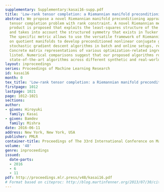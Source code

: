 ```yaml
---
supplementary: Supplementary:kasai16-supp.pdf
title: 'Low-rank tensor completion: a Riemannian manifold preconditioning approach'
abstract: We propose a novel Riemannian manifold preconditioning approach for the
  tensor completion problem with rank constraint. A novel Riemannian metric or inner
  product is proposed that exploits the least-squares structure of the cost function
  and takes into account the structured symmetry that exists in Tucker decomposition.
  The specific metric allows to use the versatile framework of Riemannian optimization
  on quotient manifolds to develop preconditioned nonlinear conjugate gradient and
  stochastic gradient descent algorithms in batch and online setups, respectively.
  Concrete matrix representations of various optimization-related ingredients are
  listed. Numerical comparisons suggest that our proposed algorithms robustly outperform
  state-of-the-art algorithms across different synthetic and real-world datasets.
layout: inproceedings
series: Proceedings of Machine Learning Research
id: kasai16
month: 0
tex_title: 'Low-rank tensor completion: a Riemannian manifold preconditioning approach'
firstpage: 1012
lastpage: 1021
page: 1012-1021
sections: 
author:
- given: Hiroyuki
  family: Kasai
- given: Bamdev
  family: Mishra
date: 2016-06-11
address: New York, New York, USA
publisher: PMLR
container-title: Proceedings of The 33rd International Conference on Machine Learning
volume: '48'
genre: inproceedings
issued:
  date-parts:
  - 2016
  - 6
  - 11
pdf: http://proceedings.mlr.press/v48/kasai16.pdf
# Format based on citeproc: http://blog.martinfenner.org/2013/07/30/citeproc-yaml-for-bibliographies/
---
```

